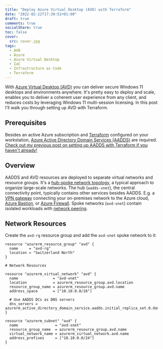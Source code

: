 ```yaml
---
title: "Deploy Azure Virtual Desktop (AVD) with Terraform"
date: "2022-02-22T17:30:52+01:00"
draft: true
comments: true
socialShare: true
toc: false
cover:
  src: cover.jpg
tags:
  - AVD
  - Azure
  - Azure Virtual Desktop
  - IaC
  - Infrastructure as Code
  - Terraform
---
```


With [Azure Virtual Desktop (AVD)](https://azure.microsoft.com/en-us/services/virtual-desktop/) you can deliver secure Windows 11 desktops and environments anywhere. It's pretty easy to deploy and scale, enables you to deliver a coherent user experience from any client, and reduces costs by leveraging Windows 11 multi-session licensing. In this post I'll walk you through setting up AVD with Terraform.

<!--more-->

## Prerequisites

Besides an active Azure subscription and [Terraform](https://www.terraform.io/) configured on your workstation, [Azure Active Directory Domain Services (AADDS)](https://azure.microsoft.com/en-us/services/active-directory-ds/) are required. [Check out my previous post on setting up AADDS with Terraform if you haven't already!](/blog/set-up-azure-active-directory-domain-services-aadds-with-terraform-updated)

## Overview

AADDS and AVD resources are deployed to separate virtual networks and resource groups. It's a [hub-spoke network topology](https://docs.microsoft.com/en-us/azure/architecture/reference-architectures/hybrid-networking/hub-spoke), a typical approach to organize large-scale networks. The hub (`aadds-vnet`), the central connectivity point, typically contains other services besides AADDS. E.g. a [VPN gateway](https://azure.microsoft.com/en-us/services/vpn-gateway/) connecting your on-premises network to the Azure cloud, [Azure Bastion](https://docs.microsoft.com/en-us/azure/bastion/bastion-overview), or [Azure Firewall](https://docs.microsoft.com/en-us/azure/firewall/overview). Spoke networks (`avd-vnet`) contain isolated workloads with [network peering](https://docs.microsoft.com/en-us/azure/virtual-network/virtual-network-peering-overview).

<!--![Hub-spoke network diagram](hub-spoke-network.png)-->

## Network Resources

Create the `avd-rg` resource group and add the `avd-vnet` spoke network to it:

```hcl
resource "azurerm_resource_group" "avd" {
  name     = "avd-rg"
  location = "Switzerland North"
}

# Network Resources

resource "azurerm_virtual_network" "avd" {
  name                = "avd-vnet"
  location            = azurerm_resource_group.avd.location
  resource_group_name = azurerm_resource_group.avd.name
  address_space       = ["10.10.0.0/16"]

  # Use AADDS DCs as DNS servers
  dns_servers = azurerm_active_directory_domain_service.aadds.initial_replica_set.0.domain_controller_ip_addresses
}

resource "azurerm_subnet" "avd" {
  name                 = "avd-snet"
  resource_group_name  = azurerm_resource_group.avd.name
  virtual_network_name = azurerm_virtual_network.avd.name
  address_prefixes     = ["10.10.0.0/24"]
}
```
